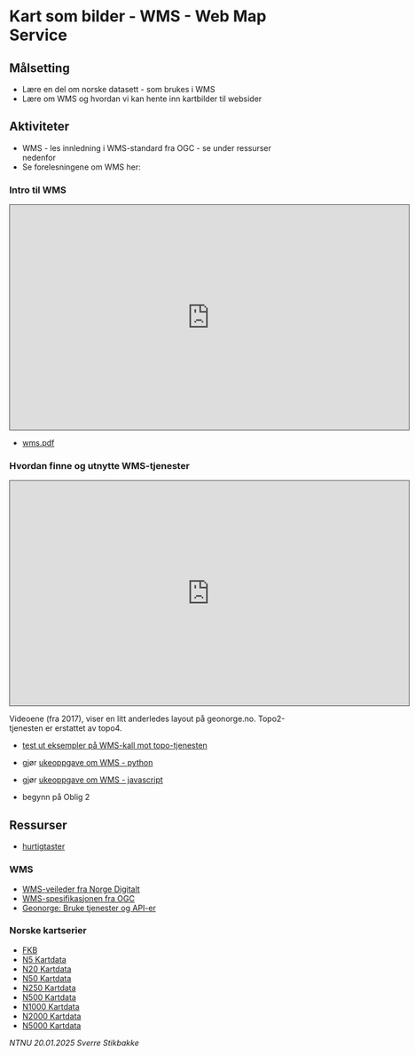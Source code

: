 # Kart som bilder - WMS - Web Map Service

## Målsetting

- Lære en del om norske datasett - som brukes i WMS
- Lære om WMS og hvordan vi kan hente inn kartbilder til websider


## Aktiviteter

- WMS - les innledning i WMS-standard fra OGC - se under ressurser nedenfor
- Se forelesningene om WMS her:

### Intro til WMS

<iframe src="https://ntnu.cloud.panopto.eu/Panopto/Pages/Embed.aspx?id=6a3e363d-405a-4b0f-9c1f-acac01151eba&autoplay=false&offerviewer=true&showtitle=true&showbrand=false&start=0&interactivity=all" height="405" width="720" style="border: 1px solid #464646;" allowfullscreen allow="autoplay"></iframe>

- [wms.pdf](wms.pdf)

### Hvordan finne og utnytte WMS-tjenester

<iframe src="https://ntnu.cloud.panopto.eu/Panopto/Pages/Embed.aspx?id=da73c0a4-2297-4844-ae81-acac0122e288&autoplay=false&offerviewer=true&showtitle=true&showbrand=false&start=0&interactivity=all" height="405" width="720" style="border: 1px solid #464646;" allowfullscreen allow="autoplay"></iframe>

Videoene (fra 2017), viser en litt anderledes layout på geonorge.no. Topo2-tjenesten er erstattet av topo4.

- [test ut eksempler på WMS-kall mot topo-tjenesten](wms-kall.txt)

- gjør [ukeoppgave om WMS - python](ukeoppgave_wms_python.html)
- gjør [ukeoppgave om WMS - javascript](ukeoppgave_wms.html)

- begynn på Oblig 2


## Ressurser

- [hurtigtaster](hurtigtaster.html)

### WMS


- [WMS-veileder fra Norge Digitalt](https://register.geonorge.no/subregister/versjoner/nasjonale-standarder-og-veiledere/kartverket/veiledere/kartverket/wms-veilder)
- [WMS-spesifikasjonen fra OGC](http://portal.opengeospatial.org/files/?artifact_id=14416)
- [Geonorge: Bruke tjenester og API-er](https://www.geonorge.no/aktuelt/om-geonorge/slik-bruker-du-geonorge/bruke-tjenester-og-api-er/)


### Norske kartserier

- [FKB](https://kartkatalog.geonorge.no/search?text=FKB)
- [N5 Kartdata](https://kartkatalog.geonorge.no/metadata/uuid/6bb353c3-2b21-42fe-b296-31e60f64f95d)
- [N20 Kartdata](https://kartkatalog.geonorge.no/metadata/uuid/c9e53371-c296-4631-a08d-2e7248a81757)
- [N50 Kartdata](https://kartkatalog.geonorge.no/metadata/uuid/ea192681-d039-42ec-b1bc-f3ce04c189ac)
- [N250 Kartdata](https://kartkatalog.geonorge.no/metadata/uuid/442cae64-b447-478d-b384-545bc1d9ab48)
- [N500 Kartdata](https://kartkatalog.geonorge.no/metadata/uuid/58e0dbf8-0d47-47c8-8086-107a3fa2dfa4)
- [N1000 Kartdata](https://kartkatalog.geonorge.no/metadata/uuid/aee42bb6-d0e9-4d70-86fe-6ea76c381055)
- [N2000 Kartdata](https://kartkatalog.geonorge.no/metadata/uuid/8d52075d-6ef6-4120-8041-d0c0901f21f7)
- [N5000 Kartdata](https://kartkatalog.geonorge.no/metadata/uuid/c777d53d-8916-4d9d-bae4-6d5140e0c569)


*NTNU 20.01.2025 Sverre Stikbakke*
